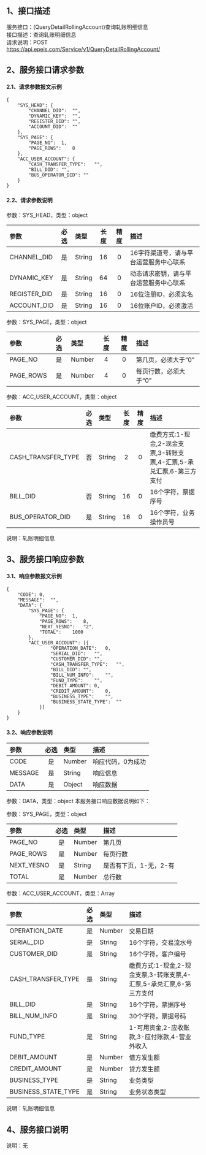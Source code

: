 ## 1、接口描述  
服务接口：(QueryDetailRollingAccount)查询轧账明细信息  
接口描述：查询轧账明细信息  
请求说明：POST https://api.epeis.com/Service/v1/QueryDetailRollingAccount/  
  
## 2、服务接口请求参数  
#### 2.1、请求参数报文示例  
~~~  
{
	"SYS_HEAD":	{
		"CHANNEL_DID":	"",
		"DYNAMIC_KEY":	"",
		"REGISTER_DID":	"",
		"ACCOUNT_DID":	""
	},
	"SYS_PAGE":	{
		"PAGE_NO":	1,
		"PAGE_ROWS":	8
	},
	"ACC_USER_ACCOUNT":	{
		"CASH_TRANSFER_TYPE":	"",
		"BILL_DID":	"",
		"BUS_OPERATOR_DID":	""
	}
}  
~~~  
#### 2.2、请求参数说明  
参数：SYS_HEAD，类型：object  
  
| 参数 | 必选 | 类型 | 长度 | 精度 | 描述 |  
| :----------------- | :----: | :-------- | :----: | :----: | :---------------- |  
| CHANNEL_DID | 是 | String | 16 | 0 | 16字符渠道号，请与平台运营服务中心联系 |  
| DYNAMIC_KEY | 是 | String | 64 | 0 | 动态请求密钥，请与平台运营服务中心联系 |  
| REGISTER_DID      |  是  | String   | 16 | 0 | 16位注册ID，必须实名 |  
| ACCOUNT_DID       |  是  | String   | 16 | 0 | 16位账户ID，必须激活 |  
  
参数：SYS_PAGE，类型：object  
  
| 参数 | 必选 | 类型 | 长度 | 精度 | 描述 |  
| :----------------- | :----: | :-------- | :----: | :----: | :---------------- |  
| PAGE_NO       |  是  | Number   | 4 | 0 | 第几页，必须大于“0” |  
| PAGE_ROWS     |  是  | Number   | 4 | 0 | 每页行数，必须大于“0” |  
  
参数：ACC_USER_ACCOUNT，类型：object  
  
| 参数              | 必选 | 类型     | 长度 | 精度 | 描述             |  
| :----------------- | :----: | :-------- | :----: | :----: | :---------------- |  
| CASH_TRANSFER_TYPE |  否  | String   | 2 | 0 | 缴费方式:1-现金,2-现金支票,3-转账支票,4-汇票,5-承兑汇票,6-第三方支付 |  
| BILL_DID |  否  | String   | 16 | 0 | 16个字符，票据序号 |  
| BUS_OPERATOR_DID |  是  | String   | 16 | 0 | 16个字符，业务操作员号 |  
  
说明：轧账明细信息  
  
## 3、服务接口响应参数  
#### 3.1、响应参数报文示例  
~~~  
{
	"CODE":	0,
	"MESSAGE":	"",
	"DATA":	{
		"SYS_PAGE":	{
			"PAGE_NO":	1,
			"PAGE_ROWS":	8,
			"NEXT_YESNO":	"2",
			"TOTAL":	1000
		},
		"ACC_USER_ACCOUNT":	[{
				"OPERATION_DATE":	0,
				"SERIAL_DID":	"",
				"CUSTOMER_DID":	"",
				"CASH_TRANSFER_TYPE":	"",
				"BILL_DID":	"",
				"BILL_NUM_INFO":	"",
				"FUND_TYPE":	"",
				"DEBIT_AMOUNT":	0,
				"CREDIT_AMOUNT":	0,
				"BUSINESS_TYPE":	"",
				"BUSINESS_STATE_TYPE":	""
			}]
	}
}  
~~~  
#### 3.2、响应参数说明  
  
| 参数              | 必选 | 类型     | 描述             |  
| :----------------- | :----: | :-------- | :---------------- |  
| CODE | 是 | Number | 响应代码，0为成功 |  
| MESSAGE | 是 | String | 响应信息 |  
| DATA | 是 | Object | 响应数据 |  
  
参数：DATA，类型：object 本服务接口响应数据说明如下：  
  
参数：SYS_PAGE，类型：object  
  
| 参数              | 必选 | 类型     | 描述             |  
| :----------------- | :----: | :-------- | :---------------- |  
| PAGE_NO       |  是  | Number   | 第几页 |  
| PAGE_ROWS     |  是  | Number   | 每页行数 |  
| NEXT_YESNO    |  是  | String   | 是否有下页，1-无，2-有 |  
| TOTAL         |  是  | Number   | 总行数 |  
  
参数：ACC_USER_ACCOUNT，类型：Array  
  

| 参数              | 必选 | 类型     | 描述             |  
| :----------------- | :----: | :-------- | :---------------- |  
| OPERATION_DATE |  是  | Number   | 交易日期 |  
| SERIAL_DID |  是  | String   | 16个字符，交易流水号 |  
| CUSTOMER_DID |  是  | String   | 16个字符，客户编号 |  
| CASH_TRANSFER_TYPE |  是  | String   | 缴费方式:1-现金,2-现金支票,3-转账支票,4-汇票,5-承兑汇票,6-第三方支付 |  
| BILL_DID |  是  | String   | 16个字符，票据序号 |  
| BILL_NUM_INFO |  是  | String   | 30个字符，票据号码 |  
| FUND_TYPE |  是  | String   | 1-可用资金,2-应收账款,3-应付账款,4-营业外收入 |  
| DEBIT_AMOUNT |  是  | Number   | 借方发生额 |  
| CREDIT_AMOUNT |  是  | Number   | 贷方发生额 |  
| BUSINESS_TYPE |  是  | String   | 业务类型 |  
| BUSINESS_STATE_TYPE |  是  | String   | 业务状态类型 |  
  
说明：轧账明细信息  
## 4、服务接口说明  
说明：无  
